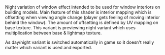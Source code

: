 Night variation of window effect intended to be used for window interiors on building models. Main feature of this shader is interior mapping which is offsetting when viewing angle change (player gets feeling of moving interior behind the window). The amount of offsetting is defined by UV mapping on base texture. This variant is previewing night variant which uses multiplication between base & lightmap texture.

As day/night variant is switched automatically in game so it doesn't really matter which variant is used and exported.